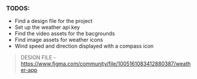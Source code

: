 ### TODOS:
- Find a design file for the project
- Set up the weather api key
- Find the video assets for the bacgrounds
- Find image assets for weather icons
- Wind speed and direction displayed with a compass icon

>  DESIGN FILE - https://www.figma.com/community/file/1005161083412880387/weather-app



